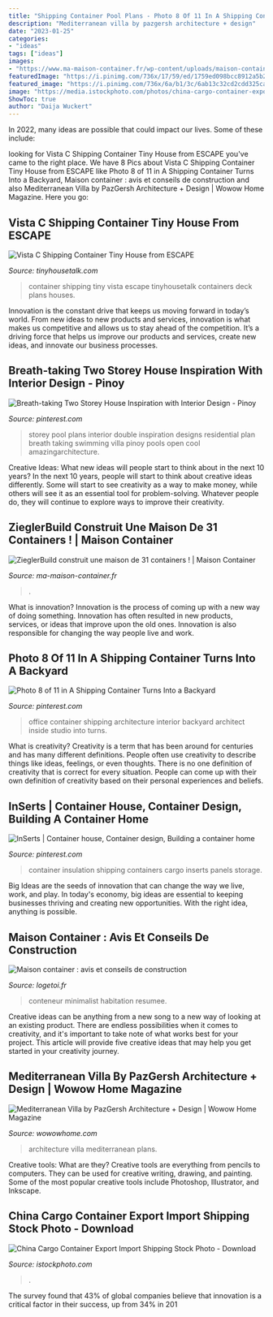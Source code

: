 ```yaml
---
title: "Shipping Container Pool Plans - Photo 8 Of 11 In A Shipping Container Turns Into A Backyard"
description: "Mediterranean villa by pazgersh architecture + design"
date: "2023-01-25"
categories:
- "ideas"
tags: ["ideas"]
images:
- "https://www.ma-maison-container.fr/wp-content/uploads/maison-container-11.jpg"
featuredImage: "https://i.pinimg.com/736x/17/59/ed/1759ed098bcc8912a5b2899dd1879258.jpg"
featured_image: "https://i.pinimg.com/736x/6a/b1/3c/6ab13c32cd2cdd325ca011fe019b71b9.jpg"
image: "https://media.istockphoto.com/photos/china-cargo-container-export-import-shipping-picture-id987563638?k=6&amp;m=987563638&amp;s=170667a&amp;w=0&amp;h=NLs0rg5-W7aHYggzIr9R3OYcBpE2anpFM_aUwKWEdCQ="
ShowToc: true
author: "Daija Wuckert"
---
```



In 2022, many ideas are possible that could impact our lives. Some of these include: 

	

		
looking for Vista C Shipping Container Tiny House from ESCAPE you've came to the right place. We have 8 Pics about Vista C Shipping Container Tiny House from ESCAPE like Photo 8 of 11 in A Shipping Container Turns Into a Backyard, Maison container : avis et conseils de construction and also Mediterranean Villa by PazGersh Architecture + Design | Wowow Home Magazine. Here you go:
		
    
## Vista C Shipping Container Tiny House From ESCAPE

<img loading=lazy src="https://tinyhousetalk.com/wp-content/uploads/Vista-C-Shipping-Container-Tiny-House-002-e1515706952110-600x800.jpg" onerror="this.onerror=null;this.src='https://tse3.mm.bing.net/th?id=OIP.93Qr2CBi01M1lE_9i4IEsAHaJ4&amp;pid=15.1';" alt="Vista C Shipping Container Tiny House from ESCAPE">

_Source: tinyhousetalk.com_

>container shipping tiny vista escape tinyhousetalk containers deck plans houses. 

	

Innovation is the constant drive that keeps us moving forward in today’s world. From new ideas to new products and services, innovation is what makes us competitive and allows us to stay ahead of the competition. It’s a driving force that helps us improve our products and services, create new ideas, and innovate our business processes.

    
## Breath-taking Two Storey House Inspiration With Interior Design - Pinoy

<img loading=lazy src="https://i.pinimg.com/736x/17/59/ed/1759ed098bcc8912a5b2899dd1879258.jpg" onerror="this.onerror=null;this.src='https://tse2.mm.bing.net/th?id=OIP.2wolDCntxdvG297rtcNA-wHaEe&amp;pid=15.1';" alt="Breath-taking Two Storey House Inspiration with Interior Design - Pinoy">

_Source: pinterest.com_

>storey pool plans interior double inspiration designs residential plan breath taking swimming villa pinoy pools open cool amazingarchitecture. 

	

Creative Ideas: What new ideas will people start to think about in the next 10 years?
In the next 10 years, people will start to think about creative ideas differently. Some will start to see creativity as a way to make money, while others will see it as an essential tool for problem-solving. Whatever people do, they will continue to explore ways to improve their creativity.

    
## ZieglerBuild Construit Une Maison De 31 Containers ! | Maison Container

<img loading=lazy src="https://www.ma-maison-container.fr/wp-content/uploads/maison-container-11.jpg" onerror="this.onerror=null;this.src='https://tse1.mm.bing.net/th?id=OIP.YpZi4JVqJJMA9QXu3mBsCAHaFj&amp;pid=15.1';" alt="ZieglerBuild construit une maison de 31 containers ! | Maison Container">

_Source: ma-maison-container.fr_

>. 

	

What is innovation?
Innovation is the process of coming up with a new way of doing something. Innovation has often resulted in new products, services, or ideas that improve upon the old ones. Innovation is also responsible for changing the way people live and work.

    
## Photo 8 Of 11 In A Shipping Container Turns Into A Backyard

<img loading=lazy src="https://i.pinimg.com/736x/6a/b1/3c/6ab13c32cd2cdd325ca011fe019b71b9.jpg" onerror="this.onerror=null;this.src='https://tse4.mm.bing.net/th?id=OIP.zHhQ30Dxv0kKlMxuwGhUWgHaLH&amp;pid=15.1';" alt="Photo 8 of 11 in A Shipping Container Turns Into a Backyard">

_Source: pinterest.com_

>office container shipping architecture interior backyard architect inside studio into turns. 

	

What is creativity?
Creativity is a term that has been around for centuries and has many different definitions. People often use creativity to describe things like ideas, feelings, or even thoughts. There is no one definition of creativity that is correct for every situation. People can come up with their own definition of creativity based on their personal experiences and beliefs.

    
## InSerts | Container House, Container Design, Building A Container Home

<img loading=lazy src="https://i.pinimg.com/736x/0e/13/4d/0e134d8450dc26415e9e677c53f3d84d--shipping-containers-insulation.jpg" onerror="this.onerror=null;this.src='https://tse4.mm.bing.net/th?id=OIP.RLx6GlQAC9_g7eToeO144QHaIB&amp;pid=15.1';" alt="InSerts | Container house, Container design, Building a container home">

_Source: pinterest.com_

>container insulation shipping containers cargo inserts panels storage. 

	

Big Ideas are the seeds of innovation that can change the way we live, work, and play. In today's economy, big ideas are essential to keeping businesses thriving and creating new opportunities. With the right idea, anything is possible.

    
## Maison Container : Avis Et Conseils De Construction

<img loading=lazy src="https://www.logetoi.fr/wp-content/uploads/maison-container-1.jpg" onerror="this.onerror=null;this.src='https://tse4.mm.bing.net/th?id=OIP.b7WaiclreoA8eUUtBGmz5QHaE8&amp;pid=15.1';" alt="Maison container : avis et conseils de construction">

_Source: logetoi.fr_

>conteneur minimalist habitation resumee. 

	

Creative ideas can be anything from a new song to a new way of looking at an existing product. There are endless possibilities when it comes to creativity, and it's important to take note of what works best for your project. This article will provide five creative ideas that may help you get started in your creativity journey.

    
## Mediterranean Villa By PazGersh Architecture + Design | Wowow Home Magazine

<img loading=lazy src="https://cdn.wowowhome.com/photos/2018/04/mediterranean-villa-by-pazgersh-architecture-design-16-1500x1000.jpg" onerror="this.onerror=null;this.src='https://tse3.mm.bing.net/th?id=OIP.MsYkm65nXYdLDWekaMPcmgHaE8&amp;pid=15.1';" alt="Mediterranean Villa by PazGersh Architecture + Design | Wowow Home Magazine">

_Source: wowowhome.com_

>architecture villa mediterranean plans. 

	

Creative tools: What are they?
Creative tools are everything from pencils to computers. They can be used for creative writing, drawing, and painting. Some of the most popular creative tools include Photoshop, Illustrator, and Inkscape.

    
## China Cargo Container Export Import Shipping Stock Photo - Download

<img loading=lazy src="https://media.istockphoto.com/photos/china-cargo-container-export-import-shipping-picture-id987563638?k=6&amp;m=987563638&amp;s=170667a&amp;w=0&amp;h=NLs0rg5-W7aHYggzIr9R3OYcBpE2anpFM_aUwKWEdCQ=" onerror="this.onerror=null;this.src='https://tse3.mm.bing.net/th?id=OIP.7XyYtAuT1ZXIws-MKJtcjQAAAA&amp;pid=15.1';" alt="China Cargo Container Export Import Shipping Stock Photo - Download">

_Source: istockphoto.com_

>. 

	

The survey found that 43% of global companies believe that innovation is a critical factor in their success, up from 34% in 201
